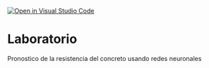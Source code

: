 [![Open in Visual Studio Code](https://classroom.github.com/assets/open-in-vscode-c66648af7eb3fe8bc4f294546bfd86ef473780cde1dea487d3c4ff354943c9ae.svg)](https://classroom.github.com/online_ide?assignment_repo_id=7694646&assignment_repo_type=AssignmentRepo)
# Laboratorio
Pronostico de la resistencia del concreto usando redes neuronales
